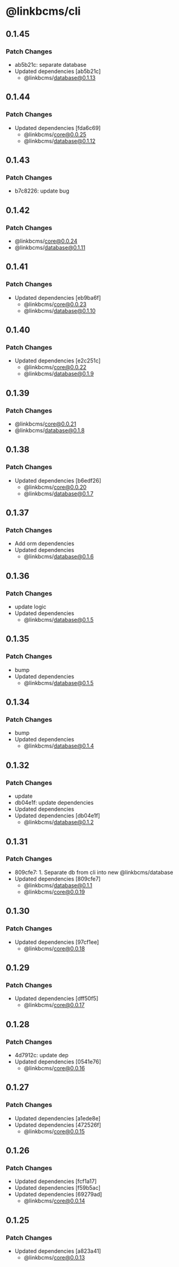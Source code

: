 # @linkbcms/cli

## 0.1.45

### Patch Changes

- ab5b21c: separate database
- Updated dependencies [ab5b21c]
  - @linkbcms/database@0.1.13

## 0.1.44

### Patch Changes

- Updated dependencies [fda6c69]
  - @linkbcms/core@0.0.25
  - @linkbcms/database@0.1.12

## 0.1.43

### Patch Changes

- b7c8226: update bug

## 0.1.42

### Patch Changes

- @linkbcms/core@0.0.24
- @linkbcms/database@0.1.11

## 0.1.41

### Patch Changes

- Updated dependencies [eb9ba6f]
  - @linkbcms/core@0.0.23
  - @linkbcms/database@0.1.10

## 0.1.40

### Patch Changes

- Updated dependencies [e2c251c]
  - @linkbcms/core@0.0.22
  - @linkbcms/database@0.1.9

## 0.1.39

### Patch Changes

- @linkbcms/core@0.0.21
- @linkbcms/database@0.1.8

## 0.1.38

### Patch Changes

- Updated dependencies [b6edf26]
  - @linkbcms/core@0.0.20
  - @linkbcms/database@0.1.7

## 0.1.37

### Patch Changes

- Add orm dependencies
- Updated dependencies
  - @linkbcms/database@0.1.6

## 0.1.36

### Patch Changes

- update logic
- Updated dependencies
  - @linkbcms/database@0.1.5

## 0.1.35

### Patch Changes

- bump
- Updated dependencies
  - @linkbcms/database@0.1.5

## 0.1.34

### Patch Changes

- bump
- Updated dependencies
  - @linkbcms/database@0.1.4

## 0.1.32

### Patch Changes

- update
- db04e1f: update dependencies
- Updated dependencies
- Updated dependencies [db04e1f]
  - @linkbcms/database@0.1.2

## 0.1.31

### Patch Changes

- 809cfe7: 1. Separate db from cli into new @linkbcms/database
- Updated dependencies [809cfe7]
  - @linkbcms/database@0.1.1
  - @linkbcms/core@0.0.19

## 0.1.30

### Patch Changes

- Updated dependencies [97cf1ee]
  - @linkbcms/core@0.0.18

## 0.1.29

### Patch Changes

- Updated dependencies [dff50f5]
  - @linkbcms/core@0.0.17

## 0.1.28

### Patch Changes

- 4d7912c: update dep
- Updated dependencies [0541e76]
  - @linkbcms/core@0.0.16

## 0.1.27

### Patch Changes

- Updated dependencies [a1ede8e]
- Updated dependencies [472526f]
  - @linkbcms/core@0.0.15

## 0.1.26

### Patch Changes

- Updated dependencies [fcf1a17]
- Updated dependencies [f59b5ac]
- Updated dependencies [69279ad]
  - @linkbcms/core@0.0.14

## 0.1.25

### Patch Changes

- Updated dependencies [a823a41]
  - @linkbcms/core@0.0.13
